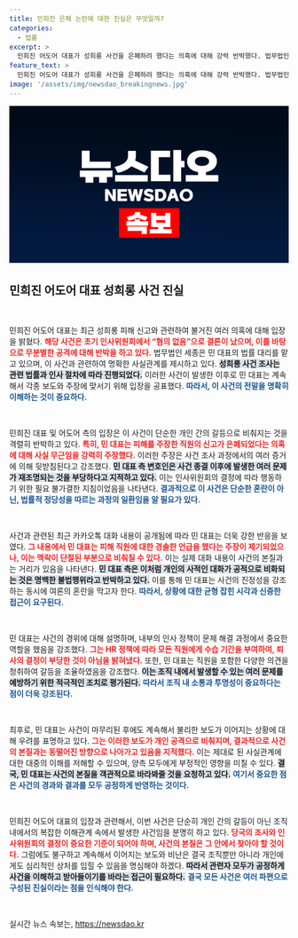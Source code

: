 ```yaml
---
title: 민희진 은폐 논란에 대한 진실은 무엇일까?
categories:
  - 법률
excerpt: >
  민희진 어도어 대표가 성희롱 사건을 은폐하려 했다는 의혹에 대해 강력 반박했다. 법무법인은 인사위원회가 혐의없음 결정을 내렸다고 강조하며, 개인 간 대화 공개는 불법이라고 주장했다.
feature_text: >
  민희진 어도어 대표가 성희롱 사건을 은폐하려 했다는 의혹에 대해 강력 반박했다. 법무법인은 인사위원회가 혐의없음 결정을 내렸다고 강조하며, 개인 간 대화 공개는 불법이라고 주장했다.
image: '/assets/img/newsdao_breakingnews.jpg'
---
```


<p><img src="/assets/img/newsdao_breakingnews.jpg" alt="flaretime 속보" /></p>

<h2 data-ke-size="size26">민희진 어도어 대표 성희롱 사건 진실</h2>

<p data-ke-size="size16">&nbsp;</p>

<p>민희진 어도어 대표는 최근 성희롱 피해 신고와 관련하여 불거진 여러 의혹에 대해 입장을 밝혔다. <b><span style="color: #ee2323;">해당 사건은 초기 인사위원회에서 “혐의 없음”으로 결론이 났으며, 이를 바탕으로 무분별한 공격에 대해 반박을 하고 있다.</span></b> 법무법인 세종은 민 대표의 법률 대리를 맡고 있으며, 이 사건과 관련하여 명확한 사실관계를 제시하고 있다. <b><span style="background-color: #21538527;">성희롱 사건 조사는 관련 법률과 인사 절차에 따라 진행되었다.</span></b> 이러한 사건이 발생한 이후로 민 대표는 계속해서 각종 보도와 주장에 맞서기 위해 입장을 공표했다. <b><span style="color: #1a5490;">따라서, 이 사건의 전말을 명확히 이해하는 것이 중요하다.</span></b></p>

<p data-ke-size="size16">&nbsp;</p>

<p>민희진 대표 및 어도어 측의 입장은 이 사건이 단순한 개인 간의 갈등으로 비춰지는 것을 격렬히 반박하고 있다. <b><span style="color: #ee2323;">특히, 민 대표는 피해를 주장한 직원의 신고가 은폐되었다는 의혹에 대해 사실 무근임을 강력히 주장했다.</span></b> 이러한 주장은 사건 조사 과정에서의 여러 증거에 의해 뒷받침된다고 강조했다. <b><span style="background-color: #21538527;">민 대표 측 변호인은 사건 종결 이후에 발생한 여러 문제가 재조명되는 것을 부당하다고 지적하고 있다.</span></b> 이는 인사위원회의 결정에 따라 행동하기 위한 필요 불가결한 지침이었음을 나타낸다. <b><span style="color: #1a5490;">결과적으로 이 사건은 단순한 혼란이 아닌, 법률적 정당성을 따르는 과정의 일환임을 알 필요가 있다.</span></b></p>

<p data-ke-size="size16">&nbsp;</p>

<p>사건과 관련된 최근 카카오톡 대화 내용이 공개됨에 따라 민 대표는 더욱 강한 반응을 보였다. <b><span style="color: #ee2323;">그 내용에서 민 대표는 피해 직원에 대한 경솔한 언급을 했다는 주장이 제기되었으나, 이는 맥락이 단절된 부분으로 비춰질 수 있다.</span></b> 이는 실제 대화 내용이 사건의 본질과는 거리가 있음을 나타낸다. <b><span style="background-color: #21538527;">민 대표 측은 이처럼 개인의 사적인 대화가 공적으로 비화되는 것은 명백한 불법행위라고 반박하고 있다.</span></b> 이를 통해 민 대표는 사건의 진정성을 강조하는 동시에 여론의 혼란을 막고자 한다. <b><span style="color: #1a5490;">따라서, 상황에 대한 균형 잡힌 시각과 신중한 접근이 요구된다.</span></b></p>

<p data-ke-size="size16">&nbsp;</p>

<p>민 대표는 사건의 경위에 대해 설명하며, 내부의 인사 정책이 문제 해결 과정에서 중요한 역할을 했음을 강조했다. <b><span style="color: #ee2323;">그는 HR 정책에 따라 모든 직원에게 수습 기간을 부여하여, 퇴사의 결정이 부당한 것이 아님을 밝혀냈다.</span></b> 또한, 민 대표는 직원을 포함한 다양한 의견을 청취하여 갈등을 조율하였음을 강조했다. <b><span style="background-color: #21538527;">이는 조직 내에서 발생할 수 있는 여러 문제를 예방하기 위한 적극적인 조치로 평가된다.</span></b> <b><span style="color: #1a5490;">따라서 조직 내 소통과 투명성이 중요하다는 점이 더욱 강조된다.</span></b></p>

<p data-ke-size="size16">&nbsp;</p>

<p>최후로, 민 대표는 사건이 마무리된 후에도 계속해서 불리한 보도가 이어지는 상황에 대해 우려를 표명하고 있다. <b><span style="color: #ee2323;">그는 이러한 보도가 개인 공격으로 비춰지며, 결과적으로 사건의 본질과는 동떨어진 방향으로 나아가고 있음을 지적했다.</span></b> 이는 제대로 된 사실관계에 대한 대중의 이해를 저해할 수 있으며, 양측 모두에게 부정적인 영향을 미칠 수 있다. <b><span style="background-color: #21538527;">결국, 민 대표는 사건의 본질을 객관적으로 바라봐줄 것을 요청하고 있다.</span></b> <b><span style="color: #1a5490;">여기서 중요한 점은 사건의 경과와 결과를 모두 공정하게 반영하는 것이다.</span></b></p>

<p data-ke-size="size16">&nbsp;</p>

<p>민희진 어도어 대표의 입장과 관련해서, 이번 사건은 단순히 개인 간의 갈등이 아닌 조직 내에서의 복잡한 이해관계 속에서 발생한 사건임을 분명히 하고 있다. <b><span style="color: #ee2323;">당국의 조사와 인사위원회의 결정이 중요한 기준이 되어야 하며, 사건의 본질은 그 안에서 찾아야 할 것이다.</span></b> 그럼에도 불구하고 계속해서 이어지는 보도와 비난은 결국 조직뿐만 아니라 개인에게도 심리적인 상처를 입힐 수 있음을 명심해야 하겠다. <b><span style="background-color: #21538527;">따라서 관련자 모두가 공정하게 사건을 이해하고 받아들이기를 바라는 접근이 필요하다.</span></b> <b><span style="color: #1a5490;">결국 모든 사건은 여러 파편으로 구성된 진실이라는 점을 인식해야 한다.</span></b></p>

<p data-ke-size="size16">&nbsp;</p>
실시간 뉴스 속보는, <a href="https://newsdao.kr" rel="dofollow">https://newsdao.kr</a>


